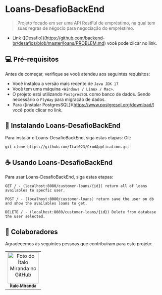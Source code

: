 # Loans-DesafioBackEnd

> Projeto focado em ser uma API RestFul de empréstimo, na qual tem suas regras de négocio para negociação do empréstimo.
- Link ([Desafio])(https://github.com/backend-br/desafios/blob/master/loans/PROBLEM.md) você pode clicar no link.


## 💻 Pré-requisitos

Antes de começar, verifique se você atendeu aos seguintes requisitos:

- Você instalou a versão mais recente de `Java JDK 17`
- Você tem uma máquina `<Windows / Linux / Mac>`.
- O projeto está utilizando `PostgresSQL` como banco de dados. Sendo necessário o `FlyWay` para migração de dados.
- Para ([instalar PostgresSQL])(https://www.postgresql.org/download/) você pode clicar no link.

## 🚀 Instalando Loans-DesafioBackEnd

Para instalar o Loans-DesafioBackEnd, siga estas etapas:
Git:
```
git clone https://github.com/Ital023/CrudApplication.git
```

## ☕ Usando Loans-DesafioBackEnd

Para usar Loans-DesafioBackEnd, siga estas etapas:

```
GET / - (localhost:8080/customer-loans/{id}) return all of loans availables to specfic user.

POST / - (localhost:8080/customer-loans) return save the user on db and show the availables loans to get.

DELETE / - (localhost:8080/customer-loans/{id}) Delete from database the user selected.

```

## 🤝 Colaboradores

Agradecemos às seguintes pessoas que contribuíram para este projeto:

<table>
  <tr>
    <td align="center">
      <a href="https://github.com/Ital023" title="Github do Ítalo Miranda">
        <img src="https://avatars.githubusercontent.com/u/113559117?v=4" width="100px;" alt="Foto do Ítalo Miranda no GitHub"/><br>
        <sub>
          <b>Ítalo Miranda</b>
        </sub>
      </a>
    </td>
  </tr>
</table>
